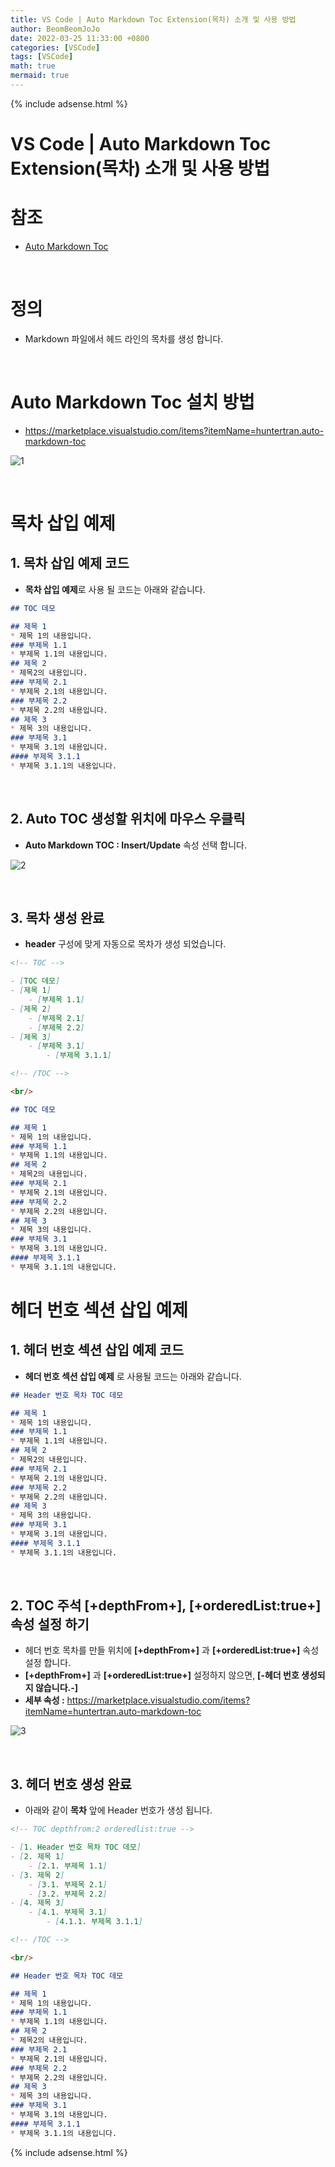 ```yaml
---
title: VS Code | Auto Markdown Toc Extension(목차) 소개 및 사용 방법
author: BeomBeomJoJo
date: 2022-03-25 11:33:00 +0800
categories: [VSCode]
tags: [VSCode]
math: true
mermaid: true
---
```


{% include adsense.html %}

# VS Code | Auto Markdown Toc Extension(목차) 소개 및 사용 방법

# **참조**
* [Auto Markdown Toc](https://marketplace.visualstudio.com/items?itemName=huntertran.auto-markdown-toc)      

<br/>

# **정의** 
* Markdown 파일에서 헤드 라인의 목차를 생성 합니다.

<br/>

# **Auto Markdown Toc 설치 방법**
* https://marketplace.visualstudio.com/items?itemName=huntertran.auto-markdown-toc

![1](https://user-images.githubusercontent.com/22911504/160086167-fb4c92f5-8131-4e79-8471-8fd16e1a108c.png)

<br/>

# **목차 삽입 예제**
 
## **1. 목차 삽입 예제 코드**
* **목차 삽입 예제**로 사용 될 코드는 아래와 같습니다. 
```md
## TOC 데모

## 제목 1
* 제목 1의 내용입니다.
### 부제목 1.1
* 부제목 1.1의 내용입니다.
## 제목 2
* 제목2의 내용입니다.
### 부제목 2.1
* 부제목 2.1의 내용입니다.
### 부제목 2.2
* 부제목 2.2의 내용입니다.
## 제목 3
* 제목 3의 내용입니다.
### 부제목 3.1
* 부제목 3.1의 내용입니다.
#### 부제목 3.1.1
* 부제목 3.1.1의 내용입니다.
```

<br/>
 
## **2. Auto TOC 생성할 위치에 마우스 우클릭**
* **Auto Markdown TOC : Insert/Update** 속성 선택 합니다. 

![2](https://user-images.githubusercontent.com/22911504/160086181-20fdfa72-6651-444b-b780-0cf764e7d5c2.png)

<br/>

## **3. 목차 생성 완료**
* **header** 구성에 맞게 자동으로 목차가 생성 되었습니다.
```md
<!-- TOC -->

- [TOC 데모]
- [제목 1]
    - [부제목 1.1]
- [제목 2]
    - [부제목 2.1]
    - [부제목 2.2]
- [제목 3]
    - [부제목 3.1]
        - [부제목 3.1.1]

<!-- /TOC -->

<br/>

## TOC 데모

## 제목 1
* 제목 1의 내용입니다.
### 부제목 1.1
* 부제목 1.1의 내용입니다.
## 제목 2
* 제목2의 내용입니다.
### 부제목 2.1
* 부제목 2.1의 내용입니다.
### 부제목 2.2
* 부제목 2.2의 내용입니다.
## 제목 3
* 제목 3의 내용입니다.
### 부제목 3.1
* 부제목 3.1의 내용입니다.
#### 부제목 3.1.1
* 부제목 3.1.1의 내용입니다.

```

# 헤더 번호 섹션 삽입 예제   
## **1. 헤더 번호 섹션 삽입 예제 코드**
* **헤더 번호 섹션 삽입 예제** 로 사용될 코드는 아래와 같습니다. 
```md
## Header 번호 목차 TOC 데모

## 제목 1
* 제목 1의 내용입니다.
### 부제목 1.1
* 부제목 1.1의 내용입니다.
## 제목 2
* 제목2의 내용입니다.
### 부제목 2.1
* 부제목 2.1의 내용입니다.
### 부제목 2.2
* 부제목 2.2의 내용입니다.
## 제목 3
* 제목 3의 내용입니다.
### 부제목 3.1
* 부제목 3.1의 내용입니다.
#### 부제목 3.1.1
* 부제목 3.1.1의 내용입니다.
```

<br/>

## **2. TOC 주석 [+depthFrom+], [+orderedList:true+] 속성 설정 하기**  
* 헤더 번호 목차를 만들 위치에 **[+depthFrom+]** 과 **[+orderedList:true+]** 속성 설정 합니다.
* **[+depthFrom+]** 과 **[+orderedList:true+]** 설정하지 않으면, **[-헤더 번호 생성되지 않습니다.-]**
* **세부 속성 :** https://marketplace.visualstudio.com/items?itemName=huntertran.auto-markdown-toc

![3](https://user-images.githubusercontent.com/22911504/160086195-d32d72d8-4f1c-4dd6-b1fb-d99182196dff.png)

<br/>

## **3. 헤더 번호 생성 완료**
* 아래와 같이 **목차** 앞에 Header 번호가 생성 됩니다. 
```markdown
<!-- TOC depthfrom:2 orderedlist:true -->

- [1. Header 번호 목차 TOC 데모]
- [2. 제목 1]
    - [2.1. 부제목 1.1]
- [3. 제목 2]
    - [3.1. 부제목 2.1]
    - [3.2. 부제목 2.2]
- [4. 제목 3]
    - [4.1. 부제목 3.1]
        - [4.1.1. 부제목 3.1.1]

<!-- /TOC -->

<br/>

## Header 번호 목차 TOC 데모

## 제목 1
* 제목 1의 내용입니다.
### 부제목 1.1
* 부제목 1.1의 내용입니다.
## 제목 2
* 제목2의 내용입니다.
### 부제목 2.1
* 부제목 2.1의 내용입니다.
### 부제목 2.2
* 부제목 2.2의 내용입니다.
## 제목 3
* 제목 3의 내용입니다.
### 부제목 3.1
* 부제목 3.1의 내용입니다.
#### 부제목 3.1.1
* 부제목 3.1.1의 내용입니다.
```

{% include adsense.html %}
